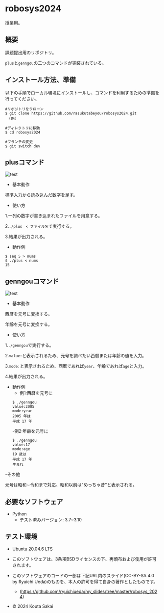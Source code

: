 # robosys2024
授業用。

## 概要
課題提出用のリポジトリ。

`plus`と`genngou`の二つのコマンドが実装されている。

## インストール方法、準備

以下の手順でローカル環境にインストールし、コマンドを利用するための準備を行ってください。

```
#リポジトリをクローン
$ git clone https://github.com/rasukutabeyou/robosys2024.git
　(略)

#ディレクトリに移動
$ cd robosys2024

#ブランチの変更
$ git switch dev
```


## plusコマンド
![test](https://github.com/rasukutabeyou/robosys2024/actions/workflows/test.yml/badge.svg)

- 基本動作

標準入力から読み込んだ数字を足す。

- 使い方

1.一列の数字が書き込まれたファイルを用意する。

2.`./plus　< ファイル名`で実行する。

3.結果が出力される。

- 動作例
```
$ seq 5 > nums
$ ./plus < nums
15
```
## genngouコマンド
![test](https://github.com/rasukutabeyou/robosys2024/actions/workflows/gtest.yml/badge.svg)

- 基本動作

西暦を元号に変換する。

年齢を元号に変換する。

- 使い方

1.`./genngou`で実行する。

2.`value:`と表示されるため、元号を調べたい西暦または年齢の値を入力。

3.`mode:`と表示されるため、西暦であれば`year`、年齢であれば`age`と入力。

4.結果が出力される。

- 動作例
  - 例1:西暦を元号に
  ```
  $ ./genngou
  value:2005
  mode:year
  2005 年は
  平成 17 年
  ```
  -例2:年齢を元号に
  ```
  $ ./genngou
  value:17
  mode:age
  19 歳は
  平成 17 年
  生まれ
  ```

-その他

元号は昭和∼令和まで対応、昭和以前は"めっちゃ昔"と表示される。


## 必要なソフトウェア
- Python
  - テスト済みバージョン: 3.7~3.10

## テスト環境
- Ubuntu 20.04.6 LTS

- このソフトウェアは、3条項BSDライセンスの下、再頒布および使用が許可されます。
- このソフトウェアのコードの一部は下記URL内のスライド(CC-BY-SA 4.0 by Ryuichi Ueda)のものを、本人の許可を得て自身の著作としたものです。
  - (https://github.com/ryuichiueda/my_slides/tree/master/robosys_2024)

- © 2024 Kouta Sakai

